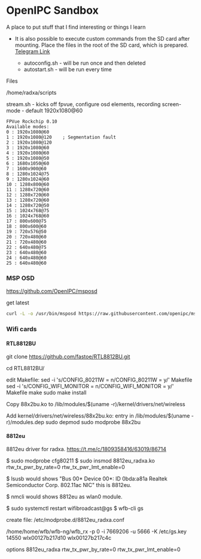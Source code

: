 # OpenIPC Sandbox

A place to put stuff that I find interesting or things I learn



* It is also possible to execute custom commands from the SD card 
after mounting. Place the files in the root of the SD card, which is prepared. [Telegram Link](https://t.me/c/1809358416/28287/108056)

    * autoconfig.sh - will be run once and then deleted
    * autostart.sh - will be run every time



Files

/home/radxa/scripts

stream.sh  - kicks off fpvue, configure osd elements, recording
screen-mode - default 1920x1080@60
```
FPVue Rockchip 0.10
Available modes:
0 : 1920x1080@60
1 : 1920x1080@120    ; Segmentation fault
2 : 1920x1080@120
3 : 1920x1080@60
4 : 1920x1080@60
5 : 1920x1080@50
6 : 1680x1050@60
7 : 1600x900@60
8 : 1280x1024@75
9 : 1280x1024@60
10 : 1280x800@60
11 : 1280x720@60
12 : 1280x720@60
13 : 1280x720@60
14 : 1280x720@50
15 : 1024x768@75
16 : 1024x768@60
17 : 800x600@75
18 : 800x600@60
19 : 720x576@50
20 : 720x480@60
21 : 720x480@60
22 : 640x480@75
23 : 640x480@60
24 : 640x480@60
25 : 640x480@60
```

### MSP OSD
https://github.com/OpenIPC/msposd

get latest
```bash
curl -L -o /usr/bin/msposd https://raw.githubusercontent.com/openipc/msposd/main/release/star6e/msposd
```


### Wifi cards

#### RTL8812BU

git clone https://github.com/fastoe/RTL8812BU.git

cd RTL8812BU/

edit Makefile:
sed -i 's/CONFIG_80211W = n/CONFIG_80211W = y/' Makefile
sed -i 's/CONFIG_WIFI_MONITOR = n/CONFIG_WIFI_MONITOR = y/' Makefile
make
sudo make install


Copy 88x2bu.ko to /lib/modules/$(uname -r)/kernel/drivers/net/wireless

Add kernel/drivers/net/wireless/88x2bu.ko: entry in /lib/modules/$(uname -r)/modules.dep
sudo depmod
sudo modprobe 88x2bu


#### 8812eu
8812eu driver for radxa.
https://t.me/c/1809358416/63019/86714

$ sudo modprobe cfg80211
$ sudo insmod 8812eu_radxa.ko rtw_tx_pwr_by_rate=0 rtw_tx_pwr_lmt_enable=0

$ lsusb 
would shows 
"Bus 00* Device 00*: ID 0bda:a81a Realtek Semiconductor Corp. 802.11ac NIC" this is 8812eu.

$ nmcli
would shows 8812eu as wlan0 module.

$ sudo systemctl restart wifibroadcast@gs
$ wfb-cli gs 


create file:
/etc/modprobe.d/8812eu_radxa.conf




/home/home/wfb/wfb-ng/wfb_rx -p 0 -i 7669206 -u 5666 -K /etc/gs.key 14550 wlx00127b217d10 wlx00127b217c4c

options 8812eu_radxa rtw_tx_pwr_by_rate=0 rtw_tx_pwr_lmt_enable=0


